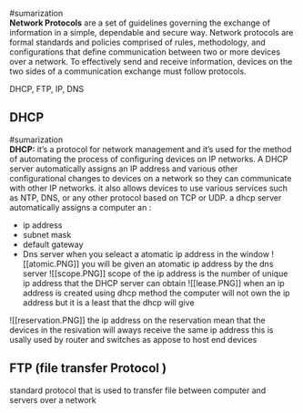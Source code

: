 #sumarization  
**Network Protocols** are a set of guidelines governing the exchange of information in a simple, dependable and secure way. Network protocols are formal standards and policies comprised of rules, methodology, and configurations that define communication between two or more devices over a network. To effectively send and receive information, devices on the two sides of a communication exchange must follow protocols.

 DHCP, FTP, IP, DNS 
## DHCP 
#sumarization  
**DHCP:** it’s a protocol for network management and it’s used for the method of automating the process of configuring devices on IP networks. A DHCP server automatically assigns an IP address and various other configurational changes to devices on a network so they can communicate with other IP networks. it also allows devices to use various services such as NTP, DNS, or any other protocol based on TCP or UDP.
a dhcp server automatically assigns a computer an : 
- ip address 
- subnet mask 
- default gateway 
- Dns server 
when you seleact a atomatic ip address in the  window 
![[atomic.PNG]]
you will be given an atomatic ip address by the dns server 
![[scope.PNG]]
scope of the ip address is the number of unique ip address that the DHCP server can obtain 
![[lease.PNG]] 
when an ip address is created using dhcp method the computer will not own the ip address but it is a least that the dhcp will give 
 
![[reservation.PNG]]
the ip address on the reservation mean that the devices in the resivation will aways receive the same ip address this is usally used by router and switches as appose to host end devices 

## FTP (file transfer Protocol )
standard protocol that is used to transfer file 
between computer and servers over a network 
